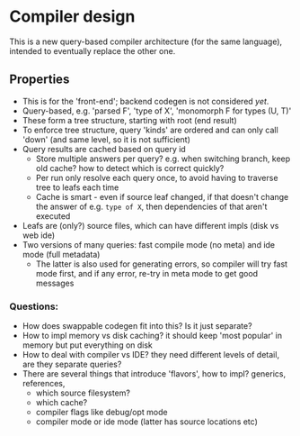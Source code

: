 
# Compiler design

This is a new query-based compiler architecture (for the same language), intended to eventually replace the other one.

## Properties

* This is for the 'front-end'; backend codegen is not considered _yet_.
* Query-based, e.g. 'parsed F', 'type of X', 'monomorph F for types (U, T)'
* These form a tree structure, starting with root (end result)
* To enforce tree structure, query 'kinds' are ordered and can only call 'down' (and same level, so it is not sufficient)
* Query results are cached based on query id
  * Store multiple answers per query? e.g. when switching branch, keep old cache? how to detect which is correct quickly?
  * Per run only resolve each query once, to avoid having to traverse tree to leafs each time
  * Cache is smart - even if source leaf changed, if that doesn't change the answer of e.g. `type of X`, then dependencies of that aren't executed
* Leafs are (only?) source files, which can have different impls (disk vs web ide)
* Two versions of many queries: fast compile mode (no meta) and ide mode (full metadata)
  * The latter is also used for generating errors, so compiler will try fast mode first, and if any error, re-try in meta mode to get good messages

### Questions:

* How does swappable codegen fit into this? Is it just separate?
* How to impl memory vs disk caching? it should keep 'most popular' in memory but put everything on disk
* How to deal with compiler vs IDE? they need different levels of detail, are they separate queries?
* There are several things that introduce 'flavors', how to impl? generics, references, 
  - which source filesystem?
  - which cache?
  - compiler flags like debug/opt mode
  - compiler mode or ide mode (latter has source locations etc)
